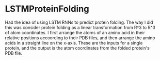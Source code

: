 # LSTMProteinFolding
Had the idea of using LSTM RNNs to predict protein folding. The way I did this was consider protein folding as a linear transformation from R^3 to R^3 of atom coordinates. I first arrange the atoms of an amino acid in their relative positions accoording to their PDB files, and then arrange the amino acids in a straight line on the x-axis. These are the inputs for a single protein, and the output is the atom coordinates from the folded protein's PDB file. 


